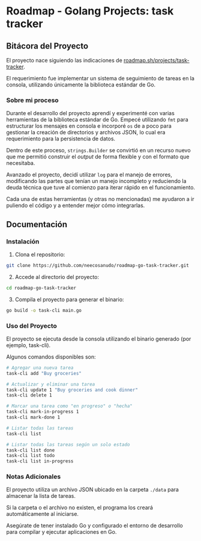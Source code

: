 # Roadmap - Golang Projects: task tracker

## Bitácora del Proyecto

El proyecto nace siguiendo las indicaciones de [roadmap.sh/projects/task-tracker](https://roadmap.sh/projects/task-tracker).

El requerimiento fue implementar un sistema de seguimiento de tareas en la consola, utilizando únicamente la biblioteca estándar de Go.

### Sobre mi proceso

Durante el desarrollo del proyecto aprendí y experimenté con varias herramientas de la biblioteca estándar de Go. Empecé utilizando `fmt` para estructurar los mensajes en consola e incorporé `os`  de a poco para gestionar la creación de directorios y archivos JSON, lo cual era requerimiento para la persistencia de datos.

Dentro de este proceso, `strings.Builder` se convirtió en un recurso nuevo que me permitió construir el *output* de forma flexible y con el formato que necesitaba.

Avanzado el proyecto, decidí utilizar `log` para el manejo de errores, modificando las partes que tenían un manejo incompleto y reduciendo la deuda técnica que tuve al comienzo para iterar rápido en el funcionamiento.

Cada una de estas herramientas (y otras no mencionadas) me ayudaron a ir puliendo el código y a entender mejor cómo integrarlas.

## Documentación

### Instalación

1. Clona el repositorio:

```bash
git clone https://github.com/neecosanudo/roadmap-go-task-tracker.git
```

2. Accede al directorio del proyecto:

```bash
cd roadmap-go-task-tracker
```

3. Compila el proyecto para generar el binario:

```bash
go build -o task-cli main.go
```

### Uso del Proyecto

El proyecto se ejecuta desde la consola utilizando el binario generado (por ejemplo, task-cli).

Algunos comandos disponibles son:

```bash
# Agregar una nueva tarea
task-cli add "Buy groceries"

# Actualizar y eliminar una tarea
task-cli update 1 "Buy groceries and cook dinner"
task-cli delete 1

# Marcar una tarea como "en progreso" o "hecha"
task-cli mark-in-progress 1
task-cli mark-done 1

# Listar todas las tareas
task-cli list

# Listar todas las tareas según un solo estado
task-cli list done
task-cli list todo
task-cli list in-progress
```

### Notas Adicionales

El proyecto utiliza un archivo JSON ubicado en la carpeta `./data` para almacenar la lista de tareas.

Si la carpeta o el archivo no existen, el programa los creará automáticamente al iniciarse.

Asegúrate de tener instalado Go y configurado el entorno de desarrollo para compilar y ejecutar aplicaciones en Go.
